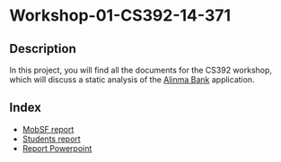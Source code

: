 # Workshop-01-CS392-14-371

## Description
In this project, you will find all the documents for the CS392 workshop, which will discuss a static analysis of the [Alinma Bank]() application.

## Index
- [MobSF report](Sequence_diagram.png)
- [Students report](Usecase_diagram.png)
- [Report Powerpoint](Deployment_diagram.png)
